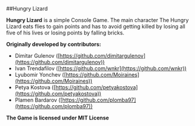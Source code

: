 ##Hungry Lizard

**Hungry Lizard** is a simple Console Game. The main character The Hungry Lizard eats flies to gain points and has to avoid getting killed by losing all five of his lives or losing points by falling bricks.

**Originally developed by contributors:**
- Dimitar Gulenov ([https://github.com/dimitargulenov](https://github.com/dimitargulenov))
- Ivan Trendafilov ([https://github.com/wnkr](https://github.com/wnkr))
- Lyubomir Yonchev ([https://github.com/Moiraines](https://github.com/Moiraines))
- Petya Kostova ([https://github.com/petyakostova](https://github.com/petyakostova))
- Plamen Bardarov ([https://github.com/plomba97](https://github.com/plomba97))

**The Game is licensed under MIT License**
